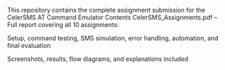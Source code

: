 This repository contains the complete assignment submission for the CelerSMS AT Command Emulator
 Contents
CelerSMS_Assignments.pdf – Full report covering all 10 assignments:

Setup, command testing, SMS simulation, error handling, automation, and final evaluation

Screenshots, results, flow diagrams, and explanations included

